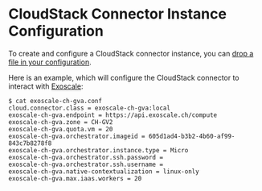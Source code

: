 # CloudStack Connector Instance Configuration

To create and configure a CloudStack connector instance, you can [drop a file in your configuration](http://ssdocs.sixsq.com/documentation/developer_guide/configuration_files.html).

Here is an example, which will configure the CloudStack connector to interact with [Exoscale](http://exoscale.ch):

    $ cat exoscale-ch-gva.conf
    cloud.connector.class = exoscale-ch-gva:local
    exoscale-ch-gva.endpoint = https://api.exoscale.ch/compute
    exoscale-ch-gva.zone = CH-GV2
    exoscale-ch-gva.quota.vm = 20
    exoscale-ch-gva.orchestrator.imageid = 605d1ad4-b3b2-4b60-af99-843c7b8278f8
    exoscale-ch-gva.orchestrator.instance.type = Micro
    exoscale-ch-gva.orchestrator.ssh.password =
    exoscale-ch-gva.orchestrator.ssh.username =
    exoscale-ch-gva.native-contextualization = linux-only
    exoscale-ch-gva.max.iaas.workers = 20

